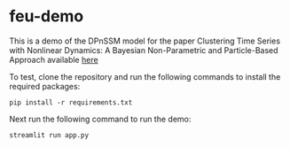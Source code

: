 # feu-demo

This is a demo of the DPnSSM model for the paper Clustering Time Series with Nonlinear Dynamics: A Bayesian Non-Parametric and Particle-Based Approach available [here](http://proceedings.mlr.press/v89/lin19b.html)

To test, clone the repository and run the following commands to install the required packages:

```
pip install -r requirements.txt
```

Next run the following command to run the demo:

```
streamlit run app.py

```